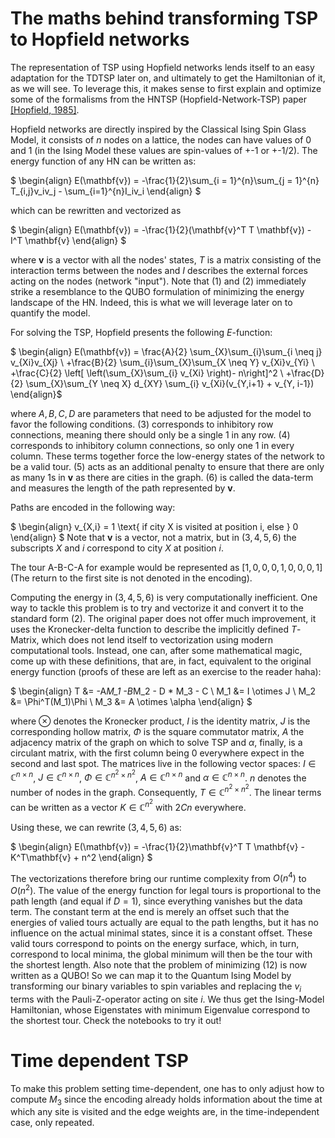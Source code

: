 # The maths behind transforming TSP to Hopfield networks


The representation of TSP using Hopfield networks lends itself to an easy adaptation for the TDTSP later on, and ultimately to get the Hamiltonian of it, as we will see. To leverage this, it makes sense to first explain and optimize some of the formalisms from the HNTSP (Hopfield-Network-TSP) paper [[Hopfield, 1985]](https://www.researchgate.net/publication/19135224_Neural_Computation_of_Decisions_in_Optimization_Problems).

Hopfield networks are directly inspired by the Classical Ising Spin Glass Model, it consists of $n$ nodes on a lattice, the nodes can have values of 0 and 1 (in the Ising Model these values are spin-values of +-1 or +-1/2). The energy function of any HN can be written as:

$
\begin{align}
E(\mathbf{v}) = -\frac{1}{2}\sum_{i = 1}^{n}\sum_{j = 1}^{n} T_{i,j}v_iv_j - \sum_{i=1}^{n}I_iv_i
\end{align}
$

which can be rewritten and vectorized as

$
\begin{align}
E(\mathbf{v}) = -\frac{1}{2}(\mathbf{v}^T T \mathbf{v}) - I^T \mathbf{v}
\end{align}
$

where $\mathbf{v}$ is a vector with all the nodes' states, $T$ is a matrix consisting of the interaction terms between the nodes and $I$ describes the external forces acting on the nodes (network "input"). Note that $(1)$ and $(2)$ immediately strike a resemblance to the QUBO formulation of minimizing the energy landscape of the HN. Indeed, this is what we will leverage later on to quantify the model.

For solving the TSP, Hopfield presents the following $E$-function:

$
\begin{align}
E(\mathbf{v}) = \frac{A}{2} \sum_{X}\sum_{i}\sum_{i \neq j} v_{Xi}v_{Xj} \\
+\frac{B}{2} \sum_{i}\sum_{X}\sum_{X \neq Y} v_{Xi}v_{Yi} \\
+\frac{C}{2} \left[ \left(\sum_{X}\sum_{i} v_{Xi} \right)- n\right]^2 \\
+\frac{D}{2} \sum_{X}\sum_{Y \neq X} d_{XY} \sum_{i} v_{Xi}(v_{Y,i+1} + v_{Y, i-1})
\end{align}$

where $A,B,C,D$ are parameters that need to be adjusted for the model to favor the following conditions. $(3)$ corresponds to inhibitory row connections, meaning there should only be a single 1 in any row. $(4)$ corresponds to inhibitory column connections, so only one 1 in every column. These terms together force the low-energy states of the network to be a valid tour. $(5)$ acts as an additional penalty to ensure that there are only as many 1s in $\mathbf{v}$ as there are cities in the graph. $(6)$ is called the data-term and measures the length of the path represented by $\mathbf{v}$.

Paths are encoded in the following way:

$
\begin{align}
v_{X,i} = 1 \text{ if city X is visited at position i, else } 0
\end{align}
$
Note that $\mathbf{v}$ is a vector, not a matrix, but in $(3,4,5,6)$ the subscripts $X$ and $i$ correspond to city $X$ at position $i$.

The tour A-B-C-A for example would be represented as $[1,0,0,0,1,0,0,0,1]$ (The return to the first site is not denoted in the encoding).

Computing the energy in $(3,4,5,6)$ is very computationally inefficient. One way to tackle this problem is to try and vectorize it and convert it to the standard form $(2)$. The original paper does not offer much improvement, it uses the Kronecker-delta function to describe the implicitly defined $T$-Matrix, which does not lend itself to vectorization using modern computational tools. Instead, one can, after some mathematical magic, come up with these definitions, that are, in fact, equivalent to the original energy function (proofs of these are left as an exercise to the reader haha):

$
\begin{align}
T &= -A*M_1 -B*M_2 - D * M_3 - C \\
M_1 &= I \otimes J \\
M_2 &= \Phi^T(M_1)\Phi \\
M_3 &= A \otimes \alpha
\end{align}
$

where $\otimes$ denotes the Kronecker product, $I$ is the identity matrix, $J$ is the corresponding hollow matrix, $\Phi$ is the square commutator matrix, $A$ the adjacency matrix of the graph on which to solve TSP and $\alpha$, finally, is a circulant matrix, with the first column being 0 everywhere expect in the second and last spot. The matrices live in the following vector spaces: $I \in \mathbb{C}^{n\times n}$, $J \in \mathbb{C}^{n \times n}$, $\Phi \in \mathbb{C}^{n^2 \times n^2}$, $A \in \mathbb{C}^{n \times n}$ and $\alpha \in \mathbb{C}^{n \times n}$. $n$ denotes the number of nodes in the graph. Consequently, $T \in \mathbb{C}^{n^2 \times n^2}$. The linear terms can be written as a vector $K \in \mathbb{C}^{n^2}$ with $2Cn$ everywhere.

Using these, we can rewrite $(3,4,5,6)$ as:

$
\begin{align}
E(\mathbf{v}) = -\frac{1}{2}\mathbf{v}^T T \mathbf{v} - K^T\mathbf{v} + n^2
\end{align}
$

The vectorizations therefore bring our runtime complexity from $O(n^4)$ to $O(n^2)$. The value of the energy function for legal tours is proportional to the path length (and equal if $D=1$), since everything vanishes but the data term. The constant term at the end is merely an offset such that the energies of valied tours actually are equal to the path lengths, but it has no influence on the actual minimal states, since it is a constant offset. These valid tours correspond to points on the energy surface, which, in turn, correspond to local minima, the global minimum will then be the tour with the shortest length. Also note that the problem of minimizing $(12)$ is now written as a QUBO! So we can map it to the Quantum Ising Model by transforming our binary variables to spin variables and replacing the $v_i$ terms with the Pauli-Z-operator acting on site $i$. We thus get the Ising-Model Hamiltonian, whose Eigenstates with minimum Eigenvalue correspond to the shortest tour. Check the notebooks to try it out!



# Time dependent TSP

To make this problem setting time-dependent, one has to only adjust how to compute $M_3$ since the encoding already holds information about the time at which any site is visited and the edge weights are, in the time-independent case, only repeated.